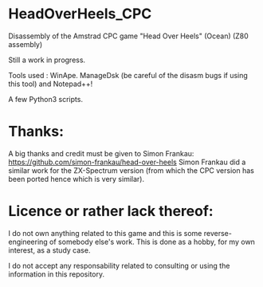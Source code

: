# HeadOverHeels_CPC
Disassembly of the Amstrad CPC game "Head Over Heels" (Ocean)
(Z80 assembly)

Still a work in progress.

Tools used : WinApe. ManageDsk (be careful of the disasm bugs if using this tool) and Notepad++!

A few Python3 scripts.

Thanks:
=======

A big thanks and credit must be given to Simon Frankau:
    https://github.com/simon-frankau/head-over-heels
Simon Frankau did a similar work for the ZX-Spectrum version (from which the CPC version has been ported hence which is very similar).

Licence or rather lack thereof:
===============================

I do not own anything related to this game and this is some reverse-engineering of somebody else's work.
This is done as a hobby, for my own interest, as a study case.

I do not accept any responsability related to consulting or using the information in this repository.
